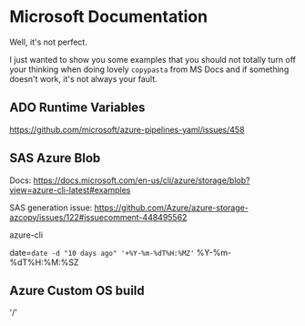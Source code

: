 # Microsoft Documentation

Well, it's not perfect.

I just wanted to show you some examples that you should not totally turn off your thinking when doing lovely `copypasta` from MS Docs and if something doesn't work, it's not always your fault.

## ADO Runtime Variables

<https://github.com/microsoft/azure-pipelines-yaml/issues/458>

## SAS Azure Blob

Docs:
<https://docs.microsoft.com/en-us/cli/azure/storage/blob?view=azure-cli-latest#examples>

SAS generation issue: <https://github.com/Azure/azure-storage-azcopy/issues/122#issuecomment-448495562>

azure-cli

date=`date -d "10 days ago" '+%Y-%m-%dT%H:%MZ'`
%Y-%m-%dT%H:%M:%SZ

## Azure Custom OS build

'/'
